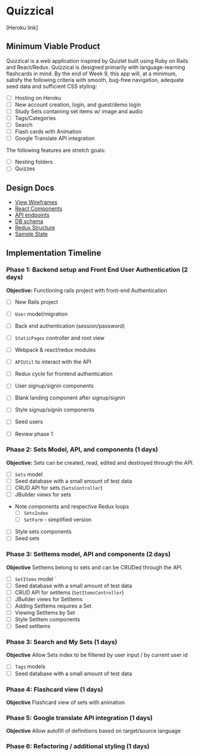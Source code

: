 # Quizzical

[Heroku link]

## Minimum Viable Product

Quizzical is a web application inspired by Quizlet built using Ruby on Rails and React/Redux. Quizzical is designed primarily with language-learning flashcards in mind. By the end of Week 9, this app will, at a minimum, satisfy the following criteria with smooth, bug-free navigation, adequate seed data and sufficient CSS styling:


- [ ] Hosting on Heroku
- [ ] New account creation, login, and guest/demo login
- [ ] Study Sets containing set items w/ image and audio
- [ ] Tags/Categories
- [ ] Search
- [ ] Flash cards with Animation
- [ ] Google Translate API integration

The following features are stretch goals:


- [ ] Nesting folders
- [ ] Quizzes

## Design Docs
* [View Wireframes][wireframes]
* [React Components][components]
* [API endpoints][api-endpoints]
* [DB schema][schema]
* [Redux Structure][redux-structure]
* [Sample State][sample-state]

[wireframes]: wireframes/
[components]: component-heirarchy.md
[redux-structure]: redux-structure.md
[sample-state]: sample-state.md
[api-endpoints]: api-endpoints.md
[schema]: schema.md


## Implementation Timeline

### Phase 1: Backend setup and Front End User Authentication (2 days)

**Objective:** Functioning rails project with front-end Authentication

- [ ] New Rails project
- [ ] `User` model/migration
- [ ] Back end authentication (session/password)
- [ ] `StaticPages` controller and root view
- [ ] Webpack & react/redux modules
- [ ] `APIUtil` to interact with the API
- [ ] Redux cycle for frontend authentication
- [ ] User signup/signin components
- [ ] Blank landing component after signup/signin
- [ ] Style signup/signin components
- [ ] Seed users
- [ ] Review phase 1


### Phase 2: Sets Model, API, and components (1 days)

**Objective:** Sets can be created, read, edited and destroyed through
the API.

- [ ] `Sets` model
- [ ] Seed database with a small amount of test data
- [ ] CRUD API for sets (`SetsController`)
- [ ] JBuilder views for sets
- Note components and respective Redux loops
  - [ ] `SetsIndex`
  - [ ] `SetForm` - simplified version
- [ ] Style sets components
- [ ] Seed sets

### Phase 3: SetItems model, API and components (2 days)

**Objective** SetItems belong to sets and can be CRUDed through the API.

- [ ] `SetItems` model `
- [ ] Seed database with a small amount of test data
- [ ] CRUD API for setitems (`SetItemsController`)
- [ ] JBuilder views for SetItems
- [ ] Adding SetItems requires a Set
- [ ] Viewing SetItems by Set
- [ ] Style SetItem components
- [ ] Seed setItems

### Phase 3: Search and My Sets (1 days)

**Objective** Allow Sets index to be filtered by user input / by current user id

- [ ] `Tags` models
- [ ] Seed database with a small amount of test data

### Phase 4: Flashcard view (1 days)

**Objective** Flashcard view of sets with animation

### Phase 5: Google translate API integration (1 days)

**Objective** Allow autofill of definitions based on target/source language

### Phase 6: Refactoring / additional styling (1 days)
